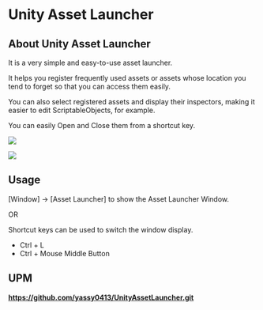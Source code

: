 Unity Asset Launcher
===

About Unity Asset Launcher
---
It is a very simple and easy-to-use asset launcher.

It helps you register frequently used assets or assets whose location you tend to forget so that you can access them easily.

You can also select registered assets and display their inspectors, making it easier to edit ScriptableObjects, for example.

You can easily Open and Close them from a shortcut key.

![](StoreDocument/ScriptableAssets.png)

![](StoreDocument/Folders.png)



Usage
--- 

[Window] -> [Asset Launcher]
to show the Asset Launcher Window.

OR

Shortcut keys can be used to switch the window display.
- Ctrl + L
- Ctrl + Mouse Middle Button


UPM
--- 
**https://github.com/yassy0413/UnityAssetLauncher.git**

